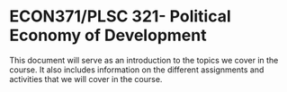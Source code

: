 # ECON371/PLSC 321- Political Economy of Development

This document will serve as an introduction to the topics we cover in the course. It also includes information on the different assignments and activities that we will cover in the course.
